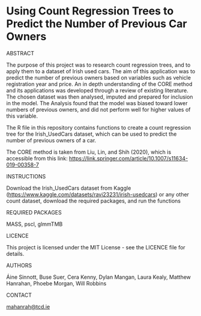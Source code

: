 # Using Count Regression Trees to Predict the Number of Previous Car Owners

ABSTRACT

The purpose of this project was to research count regression trees, and to apply them to a dataset of Irish used cars. The aim of this application was to predict the number of previous owners based on variables such as vehicle registration year and price. An in depth understanding of the CORE method and its applications was developed through a review of existing literature. The chosen dataset was then analysed, imputed and prepared for inclusion in the model. The  Analysis found that the model was biased toward lower numbers of previous owners, and did not perform well for higher values of this variable.

The R file in this repository contains functions to create a count regression tree for the Irish_UsedCars dataset, which can be used to predict the number of previous owners of a car.

The CORE method is taken from Liu, Lin, and Shih (2020), which is accessible from this link: https://link.springer.com/article/10.1007/s11634-019-00358-7

INSTRUCTIONS

Download the Irish_UsedCars dataset from Kaggle (https://www.kaggle.com/datasets/ravi23231/irish-usedcars) or any other count dataset, download the required packages, and run the functions

REQUIRED PACKAGES

MASS, pscl, glmmTMB

LICENCE

This project is licensed under the MIT License - see the LICENCE file for details.

AUTHORS

Áine Sinnott, Buse Suer, Cera Kenny, Dylan Mangan, Laura Kealy, Matthew Hanrahan, Phoebe Morgan, Will Robbins

CONTACT

mahanrah@tcd.ie
